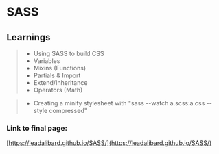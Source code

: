 # SASS

## Learnings

> - Using SASS to build CSS
> - Variables
> - Mixins (Functions)
> - Partials & Import
> - Extend/Inheritance
> - Operators (Math)

>-  Creating a minify stylesheet with "sass --watch a.scss:a.css --style compressed"


### Link to final page:

[https://leadalibard.github.io/SASS/](https://leadalibard.github.io/SASS/)
